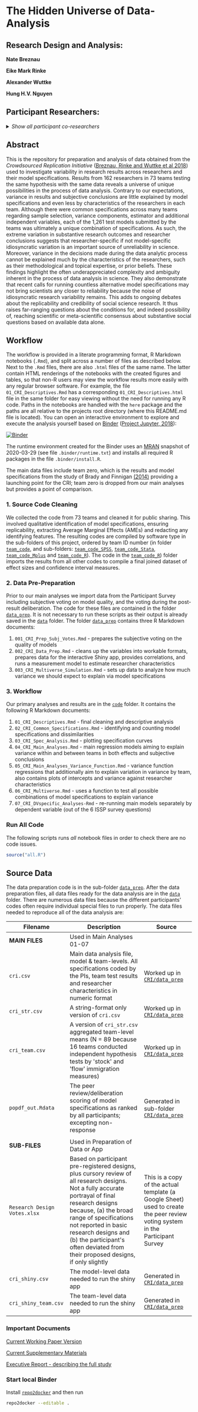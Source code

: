 # The Hidden Universe of Data-Analysis

## Research Design and Analysis:

**Nate Breznau**

**Eike Mark Rinke**

**Alexander Wuttke**

**Hung H.V. Nguyen**

## Participant Researchers:

<details>
<summary><em>Show all participant co-researchers</em></summary>
Muna Adem, Jule Adriaans, Amalia Alvarez-Benjumea, Henrik Andersen, Daniel Auer, Flavio Azevedo, Oke Bahnsen, Dave Balzer, Paul C. Bauer, Gerrit Bauer, Markus Baumann, Sharon Baute, Verena Benoit, Julian Bernauer, Carl Berning, Anna Berthold, Felix S.Bethke, Thomas Biegert, Katharina Blinzler, Johannes N. Blumenberg, Licia Bobzien, Andrea Bohman, Thijs Bol, Amie Bostic, Zuzanna Brzozowska, Katharina Burgdorf, Kaspar Burger, Kathrin Busch, Juan Carlos-Castillo, Nathan Chan, Pablo Christmann, Roxanne Connelly, Christian Czymara, Elena Damian, Alejandro Ecker, Achim Edelmann, Maureen A.Eger, Simon Ellerbrock, Anna Forke, Andrea Forster, Chris Gaasendam, Konstantin Gavras, Vernon Gayle, Theresa Gessler, Timo Gnambs, Amélie Godefroidt, Alexander Greinert, Max Grömping, Martin Groß, Stefan Gruber, Tobias Gummer, Andreas Hadjar, Jan Paul Heisig, Sebastian Hellmeier, Stefanie Heyne, Magdalena Hirsch, Mikael Hjerm, Oshrat Hochman, Jan H. Höffler, Andreas Hövermann, Sophia Hunger, Christian Hunkler, NoraHuth, Zsofia Ignacz, LauraJacobs, Jannes Jacobsen, Bastian Jaeger, Sebastian Jungkunz, Nils Jungmann, Mathias Kauff, Manuel Kleinert, Julia Klinger, Jan-Philipp Kolb, Marta Kołczyńska, John Kuk, Katharina Kunißen, Dafina Kurti, Philipp Lersch, Lea-Maria Löbel, Philipp Lutscher, Matthias Mader, Joan Madia, Natalia Malancu, Luis Maldonado, Helge Marahrens, Nicole Martin, Paul Martinez, Jochen Mayerl, Oscar J. Mayorga, Patricia McManus, Kyle McWagner, Cecil Meeusen, Daniel Meierrieks, Jonathan Mellon, Friedolin Merhout, Samuel Merk, Daniel Meyer, Jonathan Mijs, Cristobal Moya, Marcel Neunhoeffer, Daniel Nüst, Olav Nygård, Fabian Ochsenfeld, Gunnar Otte, Anna Pechenkina, Christopher Prosser, Louis Raes, Kevin Ralston, Miguel Ramos, Frank Reichert, Leticia Rettore Micheli, Arne Roets, Jonathan Rogers, Guido Ropers, Robin Samuel, Gregor Sand, Constanza Sanhueza Petrarca, Ariela Schachter, Merlin Schaeffer, David Schieferdecker, Elmar Schlueter, Katja Schmidt, Regine Schmidt, Alexander Schmidt-Catran, Claudia Schmiedeberg, Jürgen Schneider, Martijn Schoonvelde, Julia Schulte-Cloos, Sandy Schumann, Reinhard Schunck, Jürgen Schupp, Julian Seuring, Henning Silber, Willem Sleegers, Nico Sonntag, Alexander Staudt, Nadia Steiber, Nils Steiner, Sebastian Sternberg, Dieter Stiers, Dragana Stojmenovska, Nora Storz, Erich Striessnig, Anne-Kathrin Stroppe, Janna Teltemann, Andrey Tibajev, Brian Tung, Giacomo Vagni, Jasper Van Assche, Metavan der Linden, Jolanda van der Noll, Arno Van Hootegem, Stefan Vogtenhuber, Bogdan Voicu, Fieke Wagemans, Nadja Wehl, Hannah Werner, Brenton Wiernik, Fabian Winter, Christof Wolf, Nan Zhang, Conrad Ziller, Björn Zakula, Stefan Zins and Tomasz Żółtak
</details>

## Abstract

This is the repository for preparation and analysis of data obtained from the *Crowdsourced Replication Initiative* ([Breznau, Rinke and Wuttke et al 2018](https://osf.io/preprints/socarxiv/6j9qb/)) used to investigate variability in research results across researchers and their model specifications. Results from 162 researchers in 73 teams testing the same hypothesis with the same data reveals a universe of unique possibilities in the process of data analysis. Contrary to our expectations, variance in results and subjective conclusions are little explained by model specifications and even less by characteristics of the researchers in each team. Although there were common specifications across many teams regarding sample selection, variance components, estimator and additional independent variables, each of the 1,261 test models submitted by the teams was ultimately a unique combination of specifications. As such, the extreme variation in substantive research outcomes and researcher conclusions suggests that researcher-specific if not model-specific idiosyncratic variation is an important source of unreliability in science. Moreover, variance in the decisions made during the data analytic process cannot be explained much by the characteristics of the researchers, such as their methodological and topical expertise, or prior beliefs. These findings highlight the often underappreciated complexity and ambiguity inherent in the process of data analysis in science. They also demonstrate that recent calls for running countless alternative model specifications may not bring scientists any closer to reliability because the noise of idiosyncratic research variability remains. This adds to ongoing debates about the replicability and credibility of social science research. It thus raises far-ranging questions about the conditions for, and indeed possibility of, reaching scientific or meta-scientific consensus about substantive social questions based on available data alone.

## Workflow

The workflow is provided in a literate programming format, R Markdown notebooks (`.Rmd`), and split across a number of files as described below.
Next to the `.Rmd` files, there are also `.html` files of the same name. The latter contain HTML renderings of the notebooks with the created figures and tables, so that non-R users may view the workflow results more easily with any regular browser software.
For example, the file `01_CRI_Descriptives.Rmd` has a corresponding `01_CRI_Descriptives.html` file in the same folder for easy viewing without the need for running any R code.
Paths in the notebooks are handled with the `here` package and the paths are all relative to the projects root directory (where this README.md file is located).
You can open an interactive environment to explore and execute the analysis yourself based on [Binder](https://mybinder.org) ([Project Jupyter, 2018](https://doi.org/10.25080/Majora-4af1f417-011)):

[![Binder](https://mybinder.org/badge_logo.svg)](https://mybinder.org/v2/gh/nbreznau/CRI/HEAD?urlpath=rstudio)

The runtime environment created for the Binder uses an [MRAN](https://mran.microsoft.com/) snapshot of 2020-03-29 (see file `.binder/runtime.txt`) and installs all required R packages in the file `.binder/install.R`.

The main data files include team zero, which is the results and model specifications from the study of Brady and Finnigan [(2014)](https://doi.org/10.1177/0003122413513022) providing a launching point for the CRI; team zero is dropped from our main analyses but provides a point of comparison.

### 1. Source Code Cleaning

We collected the code from 73 teams and cleaned it for public sharing. This involved qualitative identification of model specifications, ensuring replicability, extracting Average Marginal Effects (AMEs) and redacting any identifying features. The resulting codes are compiled by software type in the sub-folders of this project, ordered by team ID number (in folder [`team_code`](team_code/), and sub-folders: [`team_code_SPSS`](team_code/team_code_SPSS), [`team_code_Stata`](team_code/team_code_Stata), [`team_code_Mplus`](team_code/team_code_Mplus) and [`team_code_R`](team_code/team_code_R)). The code in the [`team_code_R`](team_code/team_code_R)) folder imports the results from all other codes to compile a final joined dataset of effect sizes and confidence interval measures.

### 2. Data Pre-Preparation

Prior to our main analyses we import data from the Participant Survey including subjective voting on model quality, and the voting during the post-result deliberation. The code for these files are contained in the folder [`data_prep`](data_prep/). It is not necessary to run these scripts as their output is already saved in the [`data`](data/) folder. The folder [`data_prep`](data_prep/) contains three R Markdown documents:

1. `001_CRI_Prep_Subj_Votes.Rmd` - prepares the subjective voting on the quality of models
2. `002_CRI_Data_Prep.Rmd` - cleans up the variables into workable formats, prepares data for the interactive Shiny app, provides correlations, and runs a measurement model to estimate researcher characteristics
3. `003_CRI_Multiverse_Simulation.Rmd` - sets up data to analyze how much variance we should expect to explain via model specifications

### 3. Workflow

Our primary analyses and results are in the [`code`](code/) folder. It contains the following R Markdown documents:

1. `01_CRI_Descriptives.Rmd` - final cleaning and descriptive analysis
2. `02_CRI_Common_Specifications.Rmd` - identifying and counting model specifications and dissimilarities
3. `03_CRI_Spec_Analysis.Rmd` - plotting specification curves
4. `04_CRI_Main_Analyses.Rmd` - main regression models aiming to explain variance within and between teams in both effects and subjective conclusions
5. `05_CRI_Main_Analyses_Variance_Function.Rmd` - variance function regressions that additionally aim to explain variation in variance by team, also contains plots of intercepts and variance against researcher characteristics
6. `06_CRI_Multiverse.Rmd` - uses a function to test all possible combinations of model specifications to explain variance
7. `07_CRI_DVspecific_Analyses-Rmd` - re-running main models separately by dependent variable (out of the 6 ISSP survey questions)

### Run All Code

The following scripts runs _all_ notebook files in order to check there are no code issues.

```r
source("all.R")
```

## Source Data

The data preparation code is in the sub-folder [`data_prep`](data_prep/). After the data preparation files, all data files ready for the data analysis are in the [`data`](data/) folder. There are numerous data files because the different participants' codes often require individual special files to run properly. The data files needed to reproduce all of the data analysis are:

| Filename | Description | Source |
| ----| -------|---|
| **MAIN FILES** | Used in Main Analyses 01-07 | |
| `cri.csv` | Main data analysis file, model & team-levels. All specifications coded by the PIs, team test results and researcher characteristics in numeric format | Worked up in [`CRI/data_prep`](CRI/data_prep) |
| `cri_str.csv` | A string-format only version of `cri.csv` | Worked up in [`CRI/data_prep`](CRI/data_prep) |
| `cri_team.csv` | A version of `cri_str.csv` aggregated team-level means (N = 89 because 16 teams conducted independent hypothesis tests by 'stock' and 'flow' immigration measures) | Worked up in [`CRI/data_prep`](CRI/data_prep) |
| `popdf_out.Rdata` |The peer review/deliberation scoring of model specifications as ranked by all participants; excepting non-response | Generated in sub-folder [`CRI/data_prep`](CRI/data_prep) | Participant survey and Kialo deliberation (see section "Kialo deliberation" in file [`data_prep/001_CRI_Prep_Subj_Votes.Rmd`](data_prep/001_CRI_Prep_Subj_Votes.Rmd)) |
|   |        |   |
| **SUB-FILES** | Used in Preparation of Data or App| |
| `Research Design Votes.xlsx` | Based on participant pre-registered designs, plus cursory review of all research designs. Not a fully accurate portrayal of final research designs because, (a) the broad range of specifications not reported in basic research designs and (b) the participant's often deviated from their proposed designs, if only slightly | This is a copy of the actual template (a Google Sheet) used to create the peer review voting system in the Participant Survey | 
| `cri_shiny.csv` | The model-level data needed to run the shiny app | Generated in [`CRI/data_prep`](CRI/data_prep) |
| `cri_shiny_team.csv` | The team-level data needed to run the shiny app | Generated in [`CRI/data_prep`](CRI/data_prep) |

### Important Documents

[Current Working Paper Version](https://drive.google.com/file/d/11Y3ebvEKjbdyQ9TDtM4uoJYcHeRgYXbx/view?usp=sharing)

[Current Supplementary Materials](https://drive.google.com/file/d/1COLKFvQlRGDd25cxAnHLNReAiiDNBbj2/view?usp=sharing)

[Executive Report - describing the full study](https://osf.io/preprints/socarxiv/6j9qb/)

### Start local Binder

Install [`repo2docker`](https://github.com/jupyterhub/repo2docker) and then run

```bash
repo2docker --editable .
```
